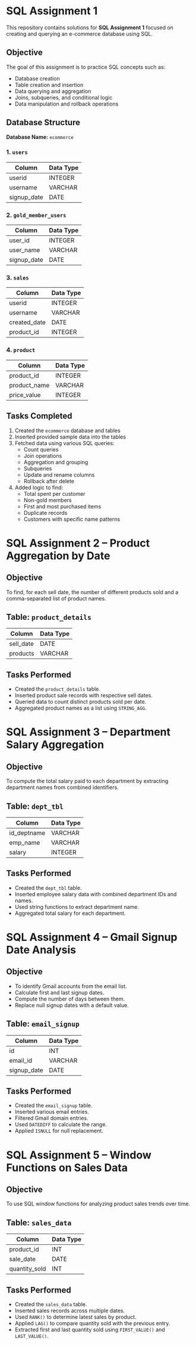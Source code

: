 # SQL Assignment 1
 
This repository contains solutions for **SQL Assignment 1** focused on creating and querying an e-commerce database using SQL.
 
## Objective
 
The goal of this assignment is to practice SQL concepts such as:
 
- Database creation
- Table creation and insertion
- Data querying and aggregation
- Joins, subqueries, and conditional logic
- Data manipulation and rollback operations
 
## Database Structure
 
**Database Name:** `ecommerce`
 
### 1. `users`
| Column        | Data Type |
|---------------|-----------|
| userid        | INTEGER   |
| username      | VARCHAR   |
| signup_date   | DATE      |
 
### 2. `gold_member_users`
| Column        | Data Type |
|---------------|-----------|
| user_id       | INTEGER   |
| user_name     | VARCHAR   |
| signup_date   | DATE      |
 
### 3. `sales`
| Column        | Data Type |
|---------------|-----------|
| userid        | INTEGER   |
| username      | VARCHAR   |
| created_date  | DATE      |
| product_id    | INTEGER   |
 
### 4. `product`
| Column        | Data Type |
|---------------|-----------|
| product_id    | INTEGER   |
| product_name  | VARCHAR   |
| price_value   | INTEGER   |
 
## Tasks Completed
 
1. Created the `ecommerce` database and tables
2. Inserted provided sample data into the tables
3. Fetched data using various SQL queries:
   - Count queries
   - Join operations
   - Aggregation and grouping
   - Subqueries
   - Update and rename columns
   - Rollback after delete
4. Added logic to find:
   - Total spent per customer
   - Non-gold members
   - First and most purchased items
   - Duplicate records
   - Customers with specific name patterns
 
# SQL Assignment 2 – Product Aggregation by Date
 
## Objective
To find, for each sell date, the number of different products sold and a comma-separated list of product names.
 
## Table: `product_details`
| Column     | Data Type |
|------------|-----------|
| sell_date  | DATE      |
| products   | VARCHAR   |
 
## Tasks Performed
- Created the `product_details` table.
- Inserted product sale records with respective sell dates.
- Queried data to count distinct products sold per date.
- Aggregated product names as a list using `STRING_AGG`.
 
 
# SQL Assignment 3 – Department Salary Aggregation
 
## Objective
To compute the total salary paid to each department by extracting department names from combined identifiers.
 
## Table: `dept_tbl`
| Column        | Data Type |
|---------------|-----------|
| id_deptname   | VARCHAR   |
| emp_name      | VARCHAR   |
| salary        | INTEGER   |
 
## Tasks Performed
- Created the `dept_tbl` table.
- Inserted employee salary data with combined department IDs and names.
- Used string functions to extract department name.
- Aggregated total salary for each department.
 
 
# SQL Assignment 4 – Gmail Signup Date Analysis
 
## Objective
- To identify Gmail accounts from the email list.
- Calculate first and last signup dates.
- Compute the number of days between them.
- Replace null signup dates with a default value.
 
## Table: `email_signup`
| Column       | Data Type |
|--------------|-----------|
| id           | INT       |
| email_id     | VARCHAR   |
| signup_date  | DATE      |
 
## Tasks Performed
- Created the `email_signup` table.
- Inserted various email entries.
- Filtered Gmail domain entries.
- Used `DATEDIFF` to calculate the range.
- Applied `ISNULL` for null replacement.
 
 
# SQL Assignment 5 – Window Functions on Sales Data
 
## Objective
To use SQL window functions for analyzing product sales trends over time.
 
## Table: `sales_data`
| Column        | Data Type |
|---------------|-----------|
| product_id    | INT       |
| sale_date     | DATE      |
| quantity_sold | INT       |
 
## Tasks Performed
- Created the `sales_data` table.
- Inserted sales records across multiple dates.
- Used `RANK()` to determine latest sales by product.
- Applied `LAG()` to compare quantity sold with the previous entry.
- Extracted first and last quantity sold using `FIRST_VALUE()` and `LAST_VALUE()`.
 
